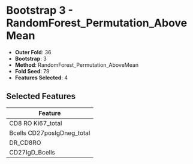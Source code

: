 # Bootstrap 3 - RandomForest_Permutation_AboveMean

- **Outer Fold**: 36
- **Bootstrap**: 3
- **Method**: RandomForest_Permutation_AboveMean
- **Fold Seed**: 79
- **Features Selected**: 4

## Selected Features

| Feature |
|---------|
| CD8 RO Ki67_total |
| Bcells CD27posIgDneg_total |
| DR_CD8RO |
| CD27IgD_Bcells |

